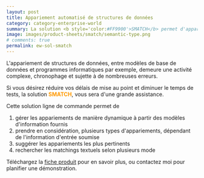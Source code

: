 ```yaml
---
layout: post
title: Appariement automatisé de structures de données
category: category-enterprise-world
summary: La solution <b style='color:#FF9900'>SMATCH</b> permet d'apparier vos structures de données.
image: images/product-sheets/smatch/semantic-type.png
# comments: true
permalink: ew-sol-smatch
---
```


L'appariement de structures de données, entre modèles de base de données et programmes informatiques par exemple, demeure une
activité complexe, chronophage et sujette à de nombreuses erreurs. 

Si vous désirez réduire vos délais de mise au point et diminuer le temps de tests, la solution <b style='color:#FF9900'>SMATCH</b>, vous sera d'une grande assistance.

Cette solution ligne de commande permet de 
1. gérer les appariements de manière dynamique à partir des modèles d'information fournis
1. prendre en considération, plusieurs types d'appariements, dépendant de l'information d'entrée soumise
1. suggérer les appariements les plus pertinents
1. rechercher les matchings textuels selon plusieurs mode

Téléchargez la [fiche produit](images/product-sheets/smatch/smatch-fiche-produit.pdf) pour en savoir plus, ou contactez moi pour planifier une démonstration. 








